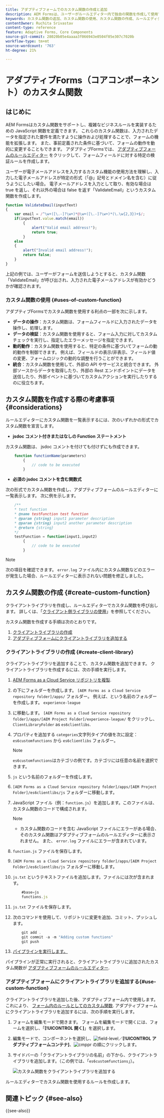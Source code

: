```yaml
---
title: アダプティブフォームでのカスタム関数の作成と追加
description: AEM Formsは、ユーザーがルールエディター内で独自の関数を作成して使用できるカスタム関数をサポートしています。
keywords: カスタム関数の追加、カスタム関数の使用、カスタム関数の作成、ルールエディターでのカスタム関数の使用を行います。
contentOwner: Ruchita Srivastav
content-type: reference
feature: Adaptive Forms, Core Components
source-git-commit: 28020b05e4aaaa3f066943e0504f05e307c7020b
workflow-type: tm+mt
source-wordcount: '763'
ht-degree: 21%

---
```



# アダプティブForms（コアコンポーネント）のカスタム関数

## はじめに

AEM Formsはカスタム関数をサポートし、複雑なビジネスルールを実装するための JavaScript 関数を定義できます。 これらのカスタム関数は、入力されたデータを指定された要件を満たすように操作および処理することで、フォームの機能を拡張します。 また、事前定義された条件に基づいて、フォームの動作を動的に変更することもできます。
アダプティブFormsでは、 [アダプティブフォームのルールエディター](/help/forms/rule-editor.md#custom-functions) をクリックして、フォームフィールドに対する特定の検証ルールを作成します。

ユーザーが電子メールアドレスを入力するカスタム機能の使用方法を理解し、入力した電子メールアドレスが特定の形式（「@」記号とドメイン名を含む）に従うようにしたい場合。 電子メールアドレスを入力として取り、有効な場合は true を返し、それ以外の場合は false を返す「ValidateEmail」というカスタム関数を作成します。

```javascript
function ValidateEmail(inputText)
{
    var email = /^\w+([\.-]?\w+)*@\w+([\.-]?\w+)*(\.\w{2,3})+$/;
    if(inputText.value.match(email))
        {
            alert("Valid email address!");
            return true;
        }
    else
    {
        alert("Invalid email address!");
        return false;
    }
}
```

上記の例では、ユーザーがフォームを送信しようとすると、カスタム関数「ValidateEmail」が呼び出され、入力された電子メールアドレスが有効かどうかが確認されます。

### カスタム関数の使用 {#uses-of-custom-function}

アダプティブFormsでカスタム関数を使用する利点の一部を次に示します。

* **データの操作**：カスタム関数は、フォームフィールドに入力されたデータを操作し、処理します。
* **データの検証**：カスタム関数を使用すると、フォーム入力に対してカスタムチェックを実行し、指定したエラーメッセージを指定できます。
* **動的動作**：カスタム関数を使用すると、特定の条件に基づいてフォームの動的動作を制御できます。 例えば、フィールドの表示/非表示、フィールド値の変更、フォームロジックの動的な調整を行うことができます。
* **統合**：カスタム関数を使用して、外部の API やサービスと統合できます。 外部ソースからデータを取得したり、外部の Rest エンドポイントにデータを送信したり、外部イベントに基づいてカスタムアクションを実行したりするのに役立ちます。

## カスタム関数を作成する際の考慮事項 {#considerations}

ルールエディターにカスタム関数を一覧表示するには、次のいずれかの形式でカスタム関数を宣言します。

* **jsdoc コメント付きまたはなしの Function ステートメント**

カスタム関数は、 jsdoc コメントを付けても付けずにも作成できます。

```javascript
    function functionName(parameters) 
        {
            // code to be executed
        }
```
<!--

* **Arrow function with mandatory jsdoc comment**

Some of the examples to create Arrow functions are:
```javascript
    /**
    * test function
    * @name testFunction test function
    * @param {string} a some parameter description
    * @param {string} b another parameter description
    * @return {string}
    */
    testFunction = (a, b) => {
    return a + b;
    };
```

    * @param {string=} b another parameter description
      /** */
    testFunction1=(a) => (return a)
    /** */
    testFunction2 = a => a + 100;-->

* **必須の jsdoc コメントを含む関数式**

次の形式でカスタム関数を作成し、アダプティブフォームのルールエディターに一覧表示します。 次に例を示します。

```javascript
    /**
    * test function
    * @name testFunction test function
    * @param {string} input1 parameter description
    * @param {string} input2 another parameter description
    * @return {string}
    */
    testFunction = function(input1,input2)
        {
            // code to be executed
        }
```

<!--
* @param {string=} input2 another parameter description
The functions that are not supported in the custom function list are:
* Generator functions
* Async/Await functions 
* Method definitions
* Class methods
* Default parameters
* Rest parameters -->

>[!NOTE]
>
> 次の項目を確認できます。 `error.log` ファイル内にカスタム関数などのエラーが発生した場合、ルールエディターに表示されない問題を修正しました。

<!--The `error.log` file also displays the methods and parameters that are not supported for custom functions. -->


## カスタム関数の作成 {#create-custom-function}

クライアントライブラリを作成し、ルールエディターでカスタム関数を呼び出します。 詳しくは、「[クライアント側ライブラリの使用](https://experienceleague.adobe.com/docs/experience-manager-cloud-service/implementing/developing/full-stack/clientlibs.html?lang=ja#developing)」を参照してください。

カスタム関数を作成する手順は次のとおりです。
1. [クライアントライブラリの作成](#create-client-library)
1. [アダプティブフォームにクライアントライブラリを追加する](#use-custom-function)

### クライアントライブラリの作成 {#create-client-library}

クライアントライブラリを追加することで、カスタム関数を追加できます。 クライアントライブラリを作成するには、次の手順を実行します。

1. [AEM Forms as a Cloud Service リポジトリを複製](https://experienceleague.adobe.com/docs/experience-manager-cloud-service/content/onboarding/journey/developers.html?lang=jp#accessing-git).
1. の下にフォルダーを作成します。 `[AEM Forms as a Cloud Service repository folder]/apps/` フォルダー。 例えば、という名前のフォルダーを作成します。 `experience-league`
1. に移動します。 `[AEM Forms as a Cloud Service repository folder]/apps/[AEM Project Folder]/experience-league/` をクリックし、 `ClientLibraryFolder` as `es6clientlibs`.
1. プロパティを追加する `categories`文字列タイプの値を次に設定： `es6customfunctions` から `es6clientlibs` フォルダー。

   >[!NOTE]
   >
   >`es6customfunctions`はカテゴリの例です。カテゴリには任意の名前を選択できます。

1. `js` という名前のフォルダーを作成します。
1. `[AEM Forms as a Cloud Service repository folder]/apps/[AEM Project Folder]/es6clientlibs/js` フォルダーに移動します。
1. JavaScript ファイル（例：`function.js`）を追加します。このファイルは、カスタム関数のコードで構成されます。

   >[!NOTE]
   >
   >* カスタム関数のコードを含む JavaScript ファイルにエラーがある場合、そのカスタム関数はアダプティブフォームのルールエディターに表示されません。 また、 `error.log` ファイルにエラーが含まれています。

   <!-- 
    >* AEM Adaptive Form supports the caching of custom functions. If the JavaScript is modified, the caching becomes invalidated, and it is parsed. You can see a message as `Fetched following custom functions list from cache` in the `error.log` file.  -->

1. `function.js` ファイルを保存します。
1. `[AEM Forms as a Cloud Service repository folder]/apps/[AEM Project Folder]/es6clientlibs/js` フォルダーに移動します。
1. `js.txt` というテキストファイルを追加します。ファイルには次が含まれます。

   ```javascript
       #base=js
       functions.js
   ```

1. `js.txt` ファイルを保存します。
1. 次のコマンドを使用して、リポジトリに変更を追加、コミット、プッシュします。

   ```javascript
       git add .
       git commit -a -m "Adding custom functions"
       git push
   ```

1. [パイプラインを実行します。](https://experienceleague.adobe.com/docs/experience-manager-cloud-service/content/onboarding/journey/developers.html?lang=ja#setup-pipeline)

パイプラインが正常に実行されると、クライアントライブラリに追加されたカスタム関数が [アダプティブフォームのルールエディター](/help/forms/rule-editor.md).

### アダプティブフォームにクライアントライブラリを追加する{#use-custom-function}

クライアントライブラリを追加した後、アダプティブフォーム内で使用します。 これにより、 [フォーム内のルールとしてのカスタム関数](/help/forms/rule-editor.md#custom-functions). アダプティブフォームにクライアントライブラリを追加するには、次の手順を実行します。

1. フォームを編集モードで開きます。
フォームを編集モードで開くには、フォームを選択し、「**[!UICONTROL 開く]**」を選択します。
1. 編集モードで、コンポーネントを選択し、![field-level](assets/select_parent_icon.svg)／**[!UICONTROL アダプティブフォームコンテナ]**、![cmppr](assets/configure-icon.svg) の順にクリックします。
1. サイドバーの「クライアントライブラリの名前」の下から、クライアントライブラリを追加します。（この例では、「`es6customfunctions`」）。

   ![カスタム関数をクライアントライブラリを追加する](/help/forms/assets/clientlib-custom-function.png)

ルールエディターでカスタム関数を使用するルールを作成します。

<!--

### Support for the optional parameters in custom functions{#support-for-optional-parameter}

AEM supports including optional parameters in JSDocs. These parameters are displayed as optional in the rule editor. There are two ways to add optional parameters in JSDocs:
*  `@param {string=abc} b -- some description for b which is optional`

    In the above line of code, `b` is an optional parameter with the default value set to `abc`. 
    Alternatively, you can define `b` as an optional parameter without assigning any default value as `@param {string=} b -- some description for b which is optional`

* `@param {array} [z=[def,xyz]] - - some description for z which is optional`

    In the above line of code, `z` is an optional parameter of array type with the default value set to `[def , xyz]`. 
    Alternatively, you can define `z` as an optional parameter without assigning any default value as `@param {array} [z=] - - some description for z which is optional`

>[!NOTE]
>
> Ensure that the parameter name is enclosed in square brackets [] and the parameter type is enclosed in curly brackets {}. 

To learn more about how to define optional parameters in JSDocs, [click here](https://jsdoc.app/tags-param).

In the rule editor of an Adaptive Form, the parameters are displayed as `required`. By default the parameters are `required`, if not defined as optional in JSDocs.

  ![Optional or required parameters](/help/forms/assets/optional-default-params.png) 

  You can save the rule without specifying a value for required parameters, but the rule is not executed and displays a warning message as:

  ![incomplete rule warning message](/help/forms/assets/incomplete-rule.png) 
  
  The rule is executed even if you do not specify a value for optional parameters. Undefined values are passed for optional parameters on executing the rule.

  ### Support for field and globals objects in custom functions {#support-field-and-global-objects}

  needs to be discussed

  -->

## 関連トピック {#see-also}

{{see-also}}





